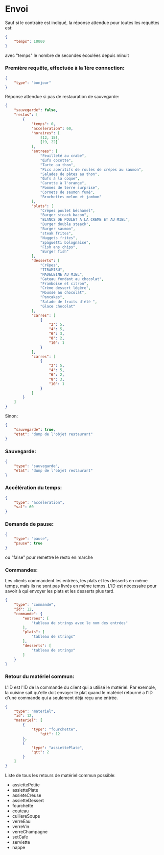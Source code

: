 # Envoi

Sauf si le contraire est indiqué, la réponse attendue pour toutes les requêtes est:
```json
{
    "temps": 10000 
}
```
avec "temps" le nombre de secondes écoulées depuis minuit

### Première requête, effectuée à la 1ère connection:
```json
{
    "type": "bonjour"
}
```
Réponse attendue si pas de restauration de sauvegarde:
```json
{
    "sauvegarde": false,
    "restos": [
        {
            "temps": 0,
            "acceleration": 60,
            "horaires": [
                [12, 15],
                [19, 22]
            ],
            "entrees": [
                "Feuilleté au crabe",
                "Œufs cocotte",
                "Tarte au thon",
                "Pics apéritifs de roulés de crêpes au saumon",
                "Salades de pâtes au thon",
                "Œufs à la coque",
                "Carotte à l'orange",
                "Pommes de terre surprise",
                "Cornets de saumon fumé",
                "Brochettes melon et jambon"
            ],
            "plats": [
                "Crêpes poulet béchamel",
                "Burger steack bacon",
                "BLANCS DE POULET A LA CREME ET AU MIEL",
                "Burger double steack",
                "Burger saumon",
                "steak frites",
                "Nuggets frites",
                "Spaguetti bolognaise",
                "Fish ans chips",
                "Burger fish"
            ],
            "desserts": [
                "Crêpes",
                "TIRAMISU",
                "MADELEINE AU MIEL",
                "Gateau fondant au chocolat",
                "Framboise et citron",
                "Crème dessert légère",
                "Mousse au chocolat",
                "Pancakes",
                "Salade de fruits d'été ",
                "Glace chocolat"
            ],
            "carres": [
                {
                    "2": 5,
                    "4": 5,
                    "6": 3,
                    "8": 2,
                    "10": 1
                }
            ],
            "carres": [
                {
                    "2": 5,
                    "4": 5,
                    "6": 2,
                    "8": 3,
                    "10": 1
                }
            ]
        }
    ]
}
```
Sinon: 
```json
{
    "sauvegarde": true,
    "etat": "dump de l'objet restaurant"
}
```

### Sauvegarde: 
```json
{
    "type": "sauvegarde",
    "etat": "dump de l'objet restaurant"
}
```
### Accélération du temps:
```json
{
    "type": "acceleration",
    "val": 60
}
```

### Demande de pause:
```json
{
    "type": "pause",
    "pause": true
}
```
ou "false" pour remettre le resto en marche

### Commandes:
Les clients commandent les entrées, les plats et les desserts en même temps,
mais ils ne sont pas livrés en même temps.
L'ID est nécessaire pour savoir à qui envoyer les plats et les desserts plus tard.
```json
{
    "type": "commande",
    "id": 12,
    "commande": {
        "entrees": [
            "tableau de strings avec le nom des entrées"
        ],
        "plats": [
            "tableau de strings"
        ],
        "desserts": [
            "tableau de strings"
        ]
    }
}

```

### Retour du matériel commun:
L'ID est l'ID de la commande du client qui a utilisé le matériel. 
Par exemple, la cuisine sait qu'elle doit envoyer le plat quand le matériel retourné 
a l'ID d'une commande qui a seulement déjà reçu une entrée.
```json
{
    "type": "materiel",
    "id": 12,
    "materiel": [
        {
            "type": "fourchette",
                "qtt": 12
        },
        {
            "type": "assiettePlate",
            "qtt": 2
        }
    ]
}
```
Liste de tous les retours de matériel commun possible:
* assiettePetite
* assiettePlate
* assieteCreuse
* assietteDessert
* fourchette
* couteau
* cuillereSoupe
* verreEau
* verreVin
* verreChampagne
* setCafe
* serviette
* nappe


